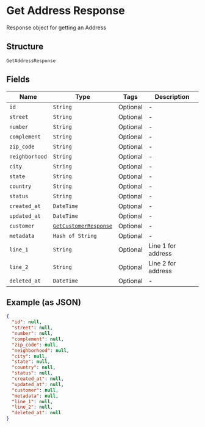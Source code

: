 
# Get Address Response

Response object for getting an Address

## Structure

`GetAddressResponse`

## Fields

| Name | Type | Tags | Description |
|  --- | --- | --- | --- |
| `id` | `String` | Optional | - |
| `street` | `String` | Optional | - |
| `number` | `String` | Optional | - |
| `complement` | `String` | Optional | - |
| `zip_code` | `String` | Optional | - |
| `neighborhood` | `String` | Optional | - |
| `city` | `String` | Optional | - |
| `state` | `String` | Optional | - |
| `country` | `String` | Optional | - |
| `status` | `String` | Optional | - |
| `created_at` | `DateTime` | Optional | - |
| `updated_at` | `DateTime` | Optional | - |
| `customer` | [`GetCustomerResponse`](../../doc/models/get-customer-response.md) | Optional | - |
| `metadata` | `Hash of String` | Optional | - |
| `line_1` | `String` | Optional | Line 1 for address |
| `line_2` | `String` | Optional | Line 2 for address |
| `deleted_at` | `DateTime` | Optional | - |

## Example (as JSON)

```json
{
  "id": null,
  "street": null,
  "number": null,
  "complement": null,
  "zip_code": null,
  "neighborhood": null,
  "city": null,
  "state": null,
  "country": null,
  "status": null,
  "created_at": null,
  "updated_at": null,
  "customer": null,
  "metadata": null,
  "line_1": null,
  "line_2": null,
  "deleted_at": null
}
```


